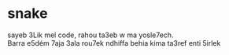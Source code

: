 # snake

sayeb 3Lik mel code, rahou ta3eb w ma yosle7ech.</br>
Barra e5dém 7aja 3ala rou7ek ndhiffa behia kima ta3ref enti 5irlek
